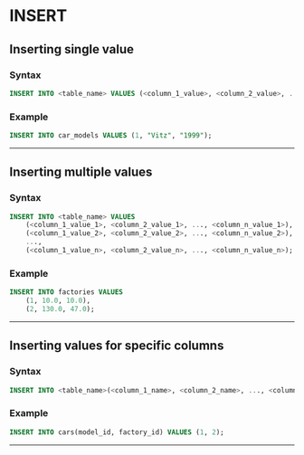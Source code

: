# INSERT

## Inserting single value

### Syntax

```sql
INSERT INTO <table_name> VALUES (<column_1_value>, <column_2_value>, ..., <column_n_value>);
```

### Example

```sql
INSERT INTO car_models VALUES (1, "Vitz", "1999");
```

____

## Inserting multiple values

### Syntax

```sql
INSERT INTO <table_name> VALUES
    (<column_1_value_1>, <column_2_value_1>, ..., <column_n_value_1>),
    (<column_1_value_2>, <column_2_value_2>, ..., <column_n_value_2>),
    ...,
    (<column_1_value_n>, <column_2_value_n>, ..., <column_n_value_n>);
```

### Example

```sql
INSERT INTO factories VALUES
    (1, 10.0, 10.0),
    (2, 130.0, 47.0);
```

____

## Inserting values for specific columns

### Syntax

```sql
INSERT INTO <table_name>(<column_1_name>, <column_2_name>, ..., <column_n_name>) VALUES (<column_1_value>, <column_2_value>, ..., <column_n_value>);
```

### Example

```sql
INSERT INTO cars(model_id, factory_id) VALUES (1, 2);
```

____